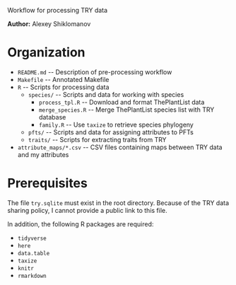 Workflow for processing TRY data

**Author:** Alexey Shiklomanov

# Organization

- `README.md` -- Description of pre-processing workflow
- `Makefile` -- Annotated Makefile
- `R` -- Scripts for processing data
    - `species/` -- Scripts and data for working with species
        - `process_tpl.R` -- Download and format ThePlantList data
        - `merge_species.R` -- Merge ThePlantList species list with TRY database
        - `family.R` -- Use `taxize` to retrieve species phylogeny
    - `pfts/` -- Scripts and data for assigning attributes to PFTs
    - `traits/` -- Scripts for extracting traits from TRY
- `attribute_maps/*.csv` -- CSV files containing maps between TRY data and my attributes

# Prerequisites

The file `try.sqlite` must exist in the root directory.
Because of the TRY data sharing policy, I cannot provide a public link to this file.

In addition, the following R packages are required:

- `tidyverse`
- `here`
- `data.table`
- `taxize`
- `knitr`
- `rmarkdown`
